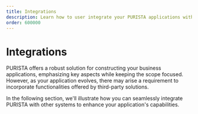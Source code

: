 ```yaml
---
title: Integrations
description: Learn how to user integrate your PURISTA applications with other products and services
order: 600000
---
```


# Integrations

PURISTA offers a robust solution for constructing your business applications, emphasizing key aspects while keeping the scope focused.  
However, as your application evolves, there may arise a requirement to incorporate functionalities offered by third-party solutions.

In the following section, we'll illustrate how you can seamlessly integrate PURISTA with other systems to enhance your application's capabilities.
